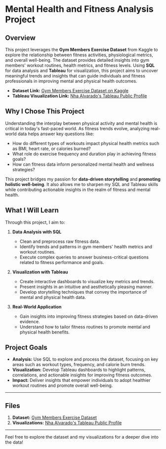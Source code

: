 # Mental Health and Fitness Analysis Project

## Overview

This project leverages the **Gym Members Exercise Dataset** from Kaggle to explore the relationship between fitness activities, physiological metrics, and overall well-being. The dataset provides detailed insights into gym members' workout routines, health metrics, and fitness levels. Using **SQL** for data analysis and **Tableau** for visualization, this project aims to uncover meaningful trends and insights that can guide individuals and fitness professionals in improving mental and physical health outcomes.

- **Dataset Link:** [Gym Members Exercise Dataset on Kaggle](https://www.kaggle.com/datasets/valakhorasani/gym-members-exercise-dataset)
- **Tableau Visualization Link:** [Nha Alvarado's Tableau Public Profile](https://public.tableau.com/app/profile/nha.alvarado/vizzes)

## Why I Chose This Project

Understanding the interplay between physical activity and mental health is critical in today's fast-paced world. As fitness trends evolve, analyzing real-world data helps answer key questions like:

- How do different types of workouts impact physical health metrics such as BMI, heart rate, or calories burned?
- What role do exercise frequency and duration play in achieving fitness goals?
- How can fitness data inform personalized mental health and wellness strategies?

This project bridges my passion for **data-driven storytelling** and **promoting holistic well-being**. It also allows me to sharpen my SQL and Tableau skills while contributing actionable insights in the realm of fitness and mental health.

## What I Will Learn

Through this project, I aim to:

1. **Data Analysis with SQL**

   - Clean and preprocess raw fitness data.
   - Identify trends and patterns in gym members' health metrics and workout routines.
   - Execute complex queries to answer business-critical questions related to fitness performance and goals.

2. **Visualization with Tableau**

   - Create interactive dashboards to visualize key metrics and trends.
   - Present insights in an intuitive and aesthetically pleasing manner.
   - Develop storytelling techniques that convey the importance of mental and physical health data.

3. **Real-World Application**
   - Gain insights into improving fitness strategies based on data-driven evidence.
   - Understand how to tailor fitness routines to promote mental and physical health benefits.

## Project Goals

- **Analysis:** Use SQL to explore and process the dataset, focusing on key areas such as workout types, frequency, and calorie burn trends.
- **Visualization:** Develop Tableau dashboards to highlight patterns, correlations, and actionable insights for improving fitness outcomes.
- **Impact:** Deliver insights that empower individuals to adopt healthier workout routines and promote overall well-being.

---

## Files

1. **Dataset:** [Gym Members Exercise Dataset](https://www.kaggle.com/datasets/valakhorasani/gym-members-exercise-dataset)
2. **Visualizations:** [Nha Alvarado's Tableau Public Profile](https://public.tableau.com/app/profile/nha.alvarado/vizzes)

---

Feel free to explore the dataset and my visualizations for a deeper dive into the data!
